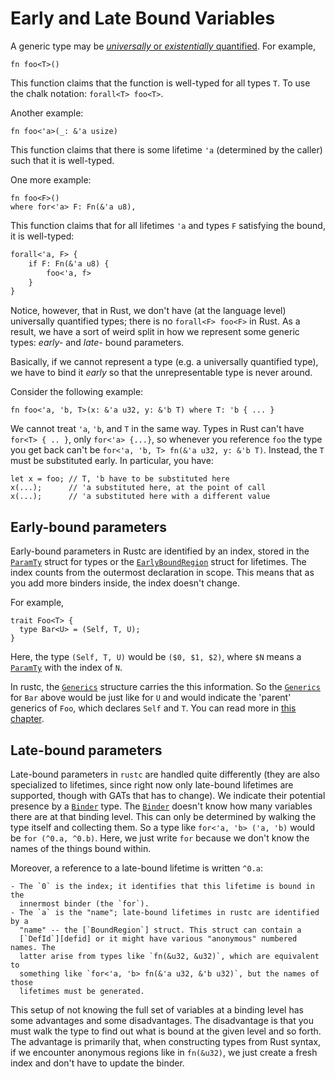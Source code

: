 # Early and Late Bound Variables

A generic type may be [_universally_ or _existentially_ quantified][quant]. For
example,

[quant]: ./appendix/background.md#quantified

```rust,ignore
fn foo<T>()
```
This function claims that the function is well-typed for all types `T`. To use
the chalk notation: `forall<T> foo<T>`.

Another example:

```rust,ignore
fn foo<'a>(_: &'a usize)
```
This function claims that there is some lifetime `'a` (determined by the
caller) such that it is well-typed.

One more example:

```rust,ignore
fn foo<F>()
where for<'a> F: Fn(&'a u8),
```
This function claims that for all lifetimes `'a` and types `F` satisfying the
bound, it is well-typed:

```txt
forall<'a, F> {
    if F: Fn(&'a u8) {
        foo<'a, f>
    }
}
```

Notice, however, that in Rust, we don't have (at the language level)
universally quantified types; there is no `forall<F> foo<F>` in Rust. As a
result, we have a sort of weird split in how we represent some generic types:
_early-_ and _late-_ bound parameters.

Basically, if we cannot represent a type (e.g. a universally quantified type),
we have to bind it _early_ so that the unrepresentable type is never around.

Consider the following example:

```rust,ignore
fn foo<'a, 'b, T>(x: &'a u32, y: &'b T) where T: 'b { ... }
```

We cannot treat `'a`, `'b`, and `T` in the same way.  Types in Rust can't have
`for<T> { .. }`, only `for<'a> {...}`, so whenever you reference `foo` the type
you get back can't be `for<'a, 'b, T> fn(&'a u32, y: &'b T)`. Instead, the `T`
must be substituted early. In particular, you have:

```rust,ignore
let x = foo; // T, 'b have to be substituted here
x(...);      // 'a substituted here, at the point of call
x(...);      // 'a substituted here with a different value
```

## Early-bound parameters

Early-bound parameters in Rustc are identified by an index, stored in the
[`ParamTy`] struct for types or the [`EarlyBoundRegion`] struct for lifetimes.
The index counts from the outermost declaration in scope. This means that as you
add more binders inside, the index doesn't change.

For example,

```rust,ignore
trait Foo<T> {
  type Bar<U> = (Self, T, U);
} 
```

Here, the type `(Self, T, U)` would be `($0, $1, $2)`, where `$N` means a
[`ParamTy`] with the index of `N`.

In rustc, the [`Generics`] structure carries the this information. So the
[`Generics`] for `Bar` above would be just like for `U` and would indicate the
'parent' generics of `Foo`, which declares `Self` and `T`.  You can read more
in [this chapter](./generics.md).

[`ParamTy`]: https://doc.rust-lang.org/nightly/nightly-rustc/rustc_middle/ty/struct.ParamTy.html
[`EarlyBoundRegion`]: https://doc.rust-lang.org/nightly/nightly-rustc/rustc_middle/ty/struct.EarlyBoundRegion.html
[`Generics`]: https://doc.rust-lang.org/nightly/nightly-rustc/rustc_middle/ty/struct.Generics.html

## Late-bound parameters

Late-bound parameters in `rustc` are handled quite differently (they are also
specialized to lifetimes, since right now only late-bound lifetimes are
supported, though with GATs that has to change). We indicate their potential
presence by a [`Binder`] type. The [`Binder`] doesn't know how many variables
there are at that binding level. This can only be determined by walking the
type itself and collecting them. So a type like `for<'a, 'b> ('a, 'b)` would be
`for (^0.a, ^0.b)`. Here, we just write `for` because we don't know the names
of the things bound within.

Moreover, a reference to a late-bound lifetime is written `^0.a`:

    - The `0` is the index; it identifies that this lifetime is bound in the
      innermost binder (the `for`).
    - The `a` is the "name"; late-bound lifetimes in rustc are identified by a
      "name" -- the [`BoundRegion`] struct. This struct can contain a
      [`DefId`][defid] or it might have various "anonymous" numbered names. The
      latter arise from types like `fn(&u32, &u32)`, which are equivalent to
      something like `for<'a, 'b> fn(&'a u32, &'b u32)`, but the names of those
      lifetimes must be generated.

This setup of not knowing the full set of variables at a binding level has some
advantages and some disadvantages. The disadvantage is that you must walk the
type to find out what is bound at the given level and so forth. The advantage
is primarily that, when constructing types from Rust syntax, if we encounter
anonymous regions like in `fn(&u32)`, we just create a fresh index and don't have
to update the binder.

[`Binder`]: https://doc.rust-lang.org/nightly/nightly-rustc/rustc_middle/ty/struct.Binder.html
[`BoundRegion`]: https://doc.rust-lang.org/nightly/nightly-rustc/rustc_middle/ty/enum.BoundRegion.html
[defid]: ./hir.html#identifiers-in-the-hir
